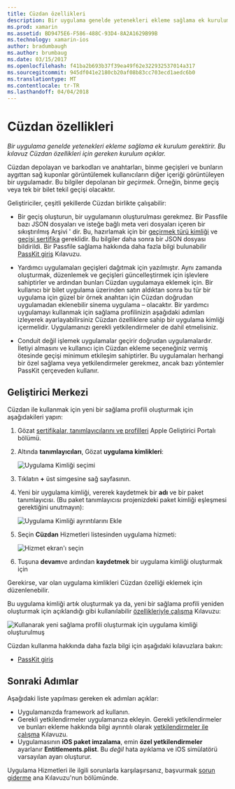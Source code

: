 ```yaml
---
title: Cüzdan özellikleri
description: Bir uygulama genelde yetenekleri ekleme sağlama ek kurulum gerektirir. Bu kılavuz Cüzdan özellikleri için gereken kurulum açıklar.
ms.prod: xamarin
ms.assetid: BD9475E6-F586-488C-93D4-8A2A1629B99B
ms.technology: xamarin-ios
author: bradumbaugh
ms.author: brumbaug
ms.date: 03/15/2017
ms.openlocfilehash: f41ba2b693b37f39ea49f62e322932537014a317
ms.sourcegitcommit: 945df041e2180cb20af08b83cc703ecd1aedc6b0
ms.translationtype: MT
ms.contentlocale: tr-TR
ms.lasthandoff: 04/04/2018
---
```

# <a name="wallet-capabilities"></a>Cüzdan özellikleri

_Bir uygulama genelde yetenekleri ekleme sağlama ek kurulum gerektirir. Bu kılavuz Cüzdan özellikleri için gereken kurulum açıklar._

Cüzdan depolayan ve barkodları ve anahtarları, binme geçişleri ve bunların aygıttan sağ kuponlar görüntülemek kullanıcıların diğer içeriği görüntüleyen bir uygulamadır. Bu bilgiler depolanan bir _geçirmek_. Örneğin, binme geçiş veya tek bir bilet tekil geçişi olacaktır. 

Geliştiriciler, çeşitli şekillerde Cüzdan birlikte çalışabilir:

*   Bir geçiş oluşturun, bir uygulamanın oluşturulması gerekmez. Bir Passfile bazı JSON dosyaları ve isteğe bağlı meta veri dosyaları içeren bir sıkıştırılmış Arşivi ' dir. Bu, hazırlamak için bir [geçirmek türü kimliği](~/ios/platform/passkit.md) ve [geçişi sertifika](~/ios/platform/passkit.md) gereklidir. Bu bilgiler daha sonra bir JSON dosyası bildirildi. Bir Passfile sağlama hakkında daha fazla bilgi bulunabilir [PassKit giriş](~/ios/platform/passkit.md) Kılavuzu.

*   Yardımcı uygulamaları geçişleri dağıtmak için yazılmıştır. Aynı zamanda oluşturmak, düzenlemek ve geçişleri güncelleştirmek için işlevlere sahiptirler ve ardından bunları Cüzdan uygulamaya eklemek için. Bir kullanıcı bir bilet uygulama üzerinden satın aldıktan sonra bu tür bir uygulama için güzel bir örnek anahtarı için Cüzdan doğrudan uygulamadan eklenebilir sinema uygulama – olacaktır. Bir yardımcı uygulamayı kullanmak için sağlama profilinizin aşağıdaki adımları izleyerek ayarlayabilirsiniz Cüzdan özelliklere sahip bir uygulama kimliği içermelidir. Uygulamanızı gerekli yetkilendirmeler de dahil etmelisiniz.

*   Conduit değil işlemek uygulamalar geçirir doğrudan uygulamalardır. İletiyi almasını ve kullanıcı için Cüzdan ekleme seçeneğiniz vermiş ötesinde geçişi minimum etkileşim sahiptirler. Bu uygulamaları herhangi bir özel sağlama veya yetkilendirmeler gerekmez, ancak bazı yöntemler PassKit çerçeveden kullanır.

## <a name="developer-center"></a>Geliştirici Merkezi

Cüzdan ile kullanmak için yeni bir sağlama profili oluşturmak için aşağıdakileri yapın:

1.  Gözat [sertifikalar, tanımlayıcılarını ve profilleri](https://developer.apple.com/account/ios/certificate/) Apple Geliştirici Portalı bölümü.
2.  Altında **tanımlayıcıları**, Gözat **uygulama kimlikleri**: 
    
    ![Uygulama Kimliği seçimi](wallet-capabilities-images/image17.png)

3.  Tıklatın **+** üst simgesine sağ sayfasının.
4.  Yeni bir uygulama kimliği, vererek kaydetmek bir **adı** ve bir paket tanımlayıcısı. (Bu paket tanımlayıcısı projenizdeki paket kimliği eşleşmesi gerektiğini unutmayın):
   
    ![Uygulama Kimliği ayrıntılarını Ekle](wallet-capabilities-images/image18.png)

5.  Seçin **Cüzdan** Hizmetleri listesinden uygulama hizmeti:
    
    ![Hizmet ekran'ı seçin](wallet-capabilities-images/image19.png)

6.  Tuşuna **devam**ve ardından **kaydetmek** bir uygulama kimliği oluşturmak için

Gerekirse, var olan uygulama kimlikleri Cüzdan özelliği eklemek için düzenlenebilir.

Bu uygulama kimliği artık oluşturmak ya da, yeni bir sağlama profili yeniden oluşturmak için açıklandığı gibi kullanılabilir [özellikleriyle çalışma](~/ios/deploy-test/provisioning/capabilities/index.md) Kılavuzu:

![Kullanarak yeni sağlama profili oluşturmak için uygulama kimliği oluşturulmuş](wallet-capabilities-images/image20.png)


Cüzdan kullanma hakkında daha fazla bilgi için aşağıdaki kılavuzlara bakın:

*   [PassKit giriş](~/ios/platform/passkit.md)
 
## <a name="next-steps"></a>Sonraki Adımlar
 
Aşağıdaki liste yapılması gereken ek adımları açıklar:

* Uygulamanızda framework ad kullanın.
* Gerekli yetkilendirmeler uygulamanıza ekleyin. Gerekli yetkilendirmeler ve bunları ekleme hakkında bilgi ayrıntılı olarak [yetkilendirmeler ile çalışma](~/ios/deploy-test/provisioning/entitlements.md) Kılavuzu.
* Uygulamasının **iOS paket imzalama**, emin **özel yetkilendirmeler** ayarlanır **Entitlements.plist**. Bu _değil_ hata ayıklama ve iOS simülatörü varsayılan ayarı oluşturur.

Uygulama Hizmetleri ile ilgili sorunlarla karşılaşırsanız, başvurmak [sorun giderme](~/ios/deploy-test/provisioning/capabilities/index.md) ana Kılavuzu'nun bölümünde.